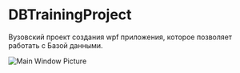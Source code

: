 # DBTrainingProject
Вузовский проект создания wpf приложения, которое позволяет работать с Базой данными.

![Main Window Picture](DBTrainingProject/DBTrainingProject/Src/Image/MainWindow.png)
